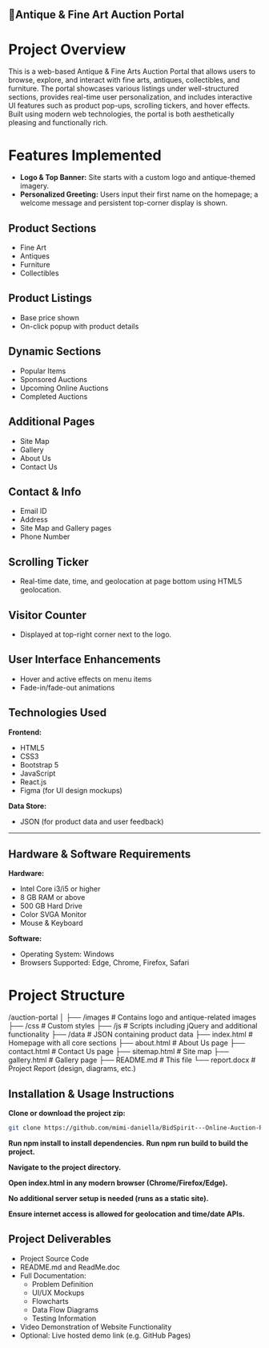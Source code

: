 ## 🏺Antique & Fine Art Auction Portal

# Project Overview

This is a web-based Antique & Fine Arts Auction Portal that allows users to browse, explore, and interact with fine arts, antiques, collectibles, and furniture. The portal showcases various listings under well-structured sections, provides real-time user personalization, and includes interactive UI features such as product pop-ups, scrolling tickers, and hover effects. Built using modern web technologies, the portal is both aesthetically pleasing and functionally rich.

# Features Implemented

- **Logo & Top Banner:** Site starts with a custom logo and antique-themed imagery.
- **Personalized Greeting:** Users input their first name on the homepage; a welcome message and persistent top-corner display is shown.

## Product Sections

- Fine Art
- Antiques
- Furniture
- Collectibles

## Product Listings

- Base price shown
- On-click popup with product details

## Dynamic Sections

- Popular Items
- Sponsored Auctions
- Upcoming Online Auctions
- Completed Auctions

## Additional Pages

- Site Map
- Gallery
- About Us
- Contact Us

## Contact & Info

- Email ID
- Address
- Site Map and Gallery pages
- Phone Number

## Scrolling Ticker

- Real-time date, time, and geolocation at page bottom using HTML5 geolocation.

## Visitor Counter

- Displayed at top-right corner next to the logo.

## User Interface Enhancements

- Hover and active effects on menu items
- Fade-in/fade-out animations

## Technologies Used

**Frontend:**

- HTML5
- CSS3
- Bootstrap 5
- JavaScript
- React.js 
- Figma (for UI design mockups)

**Data Store:**

- JSON (for product data and user feedback)

---

## Hardware & Software Requirements

**Hardware:**

- Intel Core i3/i5 or higher
- 8 GB RAM or above
- 500 GB Hard Drive
- Color SVGA Monitor
- Mouse & Keyboard

**Software:**

- Operating System: Windows
- Browsers Supported: Edge, Chrome, Firefox, Safari

# Project Structure

/auction-portal
│
├── /images              # Contains logo and antique-related images
├── /css                 # Custom styles
├── /js                  # Scripts including jQuery and additional functionality
├── /data                # JSON containing product data
├── index.html           # Homepage with all core sections
├── about.html           # About Us page
├── contact.html         # Contact Us page
├── sitemap.html         # Site map
├── gallery.html         # Gallery page
├── README.md            # This file
└── report.docx          # Project Report (design, diagrams, etc.)

## Installation & Usage Instructions

**Clone or download the project zip:**

```bash
git clone https://github.com/mimi-daniella/BidSpirit---Online-Auction-Platform
```

**Run npm install to install dependencies.**
**Run npm run build to build the project.** 

**Navigate to the project directory.**

**Open index.html in any modern browser (Chrome/Firefox/Edge).**

**No additional server setup is needed (runs as a static site).**

**Ensure internet access is allowed for geolocation and time/date APIs.**

## Project Deliverables

- Project Source Code
- README.md and ReadMe.doc
- Full Documentation:
  - Problem Definition
  - UI/UX Mockups
  - Flowcharts
  - Data Flow Diagrams
  - Testing Information
- Video Demonstration of Website Functionality
- Optional: Live hosted demo link (e.g. GitHub Pages)
